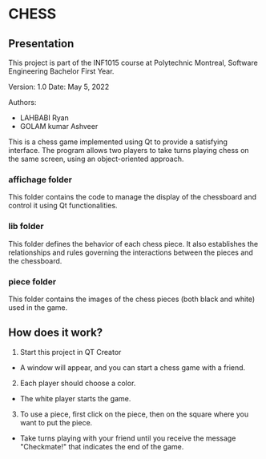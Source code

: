 # CHESS

## Presentation 
This project is part of the INF1015 course at Polytechnic Montreal, Software Engineering Bachelor First Year.

Version: 1.0
Date: May 5, 2022

Authors:
* LAHBABI Ryan
* GOLAM kumar Ashveer


This is a chess game implemented using Qt to provide a satisfying interface.
The program allows two players to take turns playing chess on the same screen, using an object-oriented approach.


### affichage folder
This folder contains the code to manage the display of the chessboard and control it using Qt functionalities.


### lib folder
This folder defines the behavior of each chess piece.
It also establishes the relationships and rules governing the interactions between the pieces and the chessboard.

### piece folder
This folder contains the images of the chess pieces (both black and white) used in the game.

## How does it work?
1. Start this project in QT Creator
* A window will appear, and you can start a chess game with a friend.

2. Each player should choose a color.
* The white player starts the game.

3. To use a piece, first click on the piece, then on the square where you want to put the piece.
* Take turns playing with your friend until you receive the message "Checkmate!" that indicates the end of the game. 






